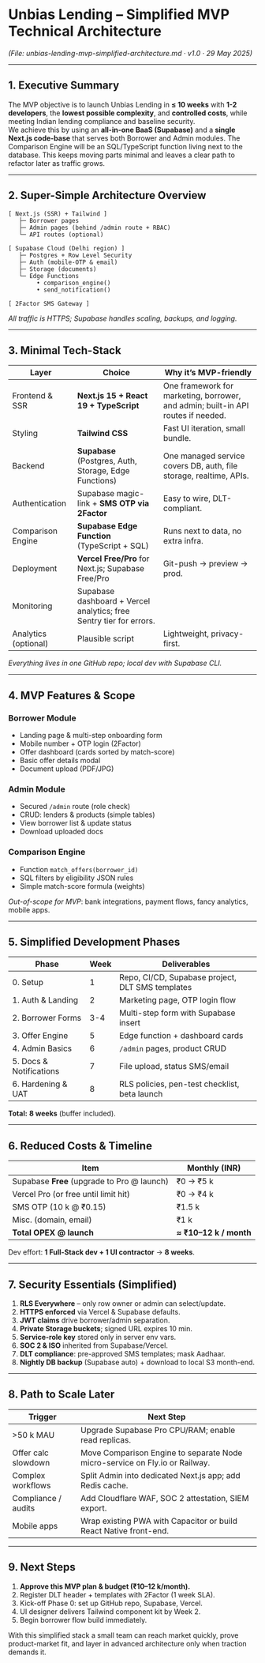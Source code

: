 # Unbias Lending – Simplified MVP Technical Architecture  
*(File: unbias-lending-mvp-simplified-architecture.md · v1.0 · 29 May 2025)*  

---

## 1. Executive Summary  
The MVP objective is to launch Unbias Lending in **≤ 10 weeks** with **1-2 developers**, the **lowest possible complexity**, and **controlled costs**, while meeting Indian lending compliance and baseline security.  
We achieve this by using an **all-in-one BaaS (Supabase)** and a **single Next.js code-base** that serves both Borrower and Admin modules. The Comparison Engine will be an SQL/TypeScript function living next to the database. This keeps moving parts minimal and leaves a clear path to refactor later as traffic grows.

---

## 2. Super-Simple Architecture Overview  

```
[ Next.js (SSR) + Tailwind ]
   ├─ Borrower pages
   ├─ Admin pages (behind /admin route + RBAC)
   └─ API routes (optional)  

[ Supabase Cloud (Delhi region) ]
   ├─ Postgres + Row Level Security
   ├─ Auth (mobile-OTP & email)
   ├─ Storage (documents)
   └─ Edge Functions
        • comparison_engine()
        • send_notification()

[ 2Factor SMS Gateway ]
```
*All traffic is HTTPS; Supabase handles scaling, backups, and logging.*

---

## 3. Minimal Tech-Stack  

| Layer | Choice | Why it’s MVP-friendly |
|-------|--------|-----------------------|
| Frontend & SSR | **Next.js 15 + React 19 + TypeScript** | One framework for marketing, borrower, and admin; built-in API routes if needed. |
| Styling | **Tailwind CSS** | Fast UI iteration, small bundle. |
| Backend | **Supabase** (Postgres, Auth, Storage, Edge Functions) | One managed service covers DB, auth, file storage, realtime, APIs. |
| Authentication | Supabase magic-link + **SMS OTP via 2Factor** | Easy to wire, DLT-compliant. |
| Comparison Engine | **Supabase Edge Function** (TypeScript + SQL) | Runs next to data, no extra infra. |
| Deployment | **Vercel Free/Pro** for Next.js; Supabase Free/Pro | Git-push → preview → prod. |
| Monitoring | Supabase dashboard + Vercel analytics; free Sentry tier for errors. |
| Analytics (optional) | Plausible script | Lightweight, privacy-first. |

*Everything lives in one GitHub repo; local dev with Supabase CLI.*

---

## 4. MVP Features & Scope  

### Borrower Module  
- Landing page & multi-step onboarding form  
- Mobile number + OTP login (2Factor)  
- Offer dashboard (cards sorted by match-score)  
- Basic offer details modal  
- Document upload (PDF/JPG)  

### Admin Module  
- Secured `/admin` route (role check)  
- CRUD: lenders & products (simple tables)  
- View borrower list & update status  
- Download uploaded docs  

### Comparison Engine  
- Function `match_offers(borrower_id)`  
- SQL filters by eligibility JSON rules  
- Simple match-score formula (weights)  

*Out-of-scope for MVP*: bank integrations, payment flows, fancy analytics, mobile apps.

---

## 5. Simplified Development Phases  

| Phase | Week | Deliverables |
|-------|------|--------------|
| 0. Setup | 1 | Repo, CI/CD, Supabase project, DLT SMS templates |
| 1. Auth & Landing | 2 | Marketing page, OTP login flow |
| 2. Borrower Forms | 3-4 | Multi-step form with Supabase insert |
| 3. Offer Engine | 5 | Edge function + dashboard cards |
| 4. Admin Basics | 6 | `/admin` pages, product CRUD |
| 5. Docs & Notifications | 7 | File upload, status SMS/email |
| 6. Hardening & UAT | 8 | RLS policies, pen-test checklist, beta launch |

**Total:** **8 weeks** (buffer included).

---

## 6. Reduced Costs & Timeline  

| Item | Monthly (INR) |
|------|---------------|
| Supabase **Free** (upgrade to Pro @ launch) | ₹0 → ₹5 k |
| Vercel Pro (or free until limit hit) | ₹0 → ₹4 k |
| SMS OTP (10 k @ ₹0.15) | ₹1.5 k |
| Misc. (domain, email) | ₹1 k |
| **Total OPEX @ launch** | **≈ ₹10–12 k / month** |

Dev effort: **1 Full-Stack dev + 1 UI contractor** → **8 weeks**.

---

## 7. Security Essentials (Simplified)  

1. **RLS Everywhere** – only row owner or admin can select/update.  
2. **HTTPS enforced** via Vercel & Supabase defaults.  
3. **JWT claims** drive borrower/admin separation.  
4. **Private Storage buckets**; signed URL expires 10 min.  
5. **Service-role key** stored only in server env vars.  
6. **SOC 2 & ISO** inherited from Supabase/Vercel.  
7. **DLT compliance**: pre-approved SMS templates; mask Aadhaar.  
8. **Nightly DB backup** (Supabase auto) + download to local S3 month-end.  

---

## 8. Path to Scale Later  

| Trigger | Next Step |
|---------|-----------|
| >50 k MAU | Upgrade Supabase Pro CPU/RAM; enable read replicas. |
| Offer calc slowdown | Move Comparison Engine to separate Node micro-service on Fly.io or Railway. |
| Complex workflows | Split Admin into dedicated Next.js app; add Redis cache. |
| Compliance / audits | Add Cloudflare WAF, SOC 2 attestation, SIEM export. |
| Mobile apps | Wrap existing PWA with Capacitor or build React Native front-end. |

---

## 9. Next Steps  

1. **Approve this MVP plan & budget (₹10–12 k/month).**  
2. Register DLT header + templates with 2Factor (1 week SLA).  
3. Kick-off Phase 0: set up GitHub repo, Supabase, Vercel.  
4. UI designer delivers Tailwind component kit by Week 2.  
5. Begin borrower flow build immediately.  

With this simplified stack a small team can reach market quickly, prove product-market fit, and layer in advanced architecture only when traction demands it.  